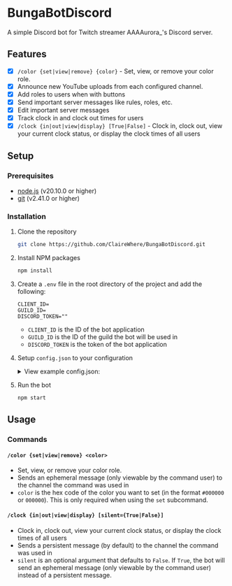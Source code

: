 # BungaBotDiscord

A simple Discord bot for Twitch streamer AAAAurora_'s Discord server.

## Features

- [x] `/color {set|view|remove} {color}` - Set, view, or remove your color role.
- [x] Announce new YouTube uploads from each configured channel.
- [x] Add roles to users when with buttons
- [x] Send important server messages like rules, roles, etc.
- [x] Edit important server messages
- [x] Track clock in and clock out times for users
- [x] `/clock {in|out|view|display} [True|False]` - Clock in, clock out, view
your current clock status, or display the clock times of all users

## Setup

### Prerequisites

- [node.js](https://nodejs.org/en/) (v20.10.0 or higher)
- [git](https://git-scm.com/) (v2.41.0 or higher)

### Installation

1. Clone the repository

    ```sh
    git clone https://github.com/ClaireWhere/BungaBotDiscord.git
    ```

2. Install NPM packages

    ```sh
    npm install
    ```

3. Create a `.env` file in the root directory of the project and add the following:

    ```env
    CLIENT_ID=
    GUILD_ID=
    DISCORD_TOKEN=""
    ```

    - `CLIENT_ID` is the ID of the bot application
    - `GUILD_ID` is the ID of the guild the bot will be used in
    - `DISCORD_TOKEN` is the token of the bot application

4. Setup `config.json` to your configuration

    <details><summary>View example config.json:</summary>

    <br>

    **Example `config.json`:**

    ---

    ```json
    {
        "config": {
            "custom_status": {
                "enabled": true,
                "state": "",
                "status": "online"
            },
            "youtube": {
                "enabled": true,
                "channels": [
                    {
                        "id": "",
                        "role": "",
                        "message": ""
                    }
                ]
            },
            "images": {
                "image_id": "image_url"
            },
            "channels": {
                "channel_id": "discord_channel_name"
            },
            "users": {
                "user_id": "discord_user_id"
            },
            "roles": {
                "role_id": {
                    "id": "role_id",
                    "name": "discord_role_name",
                    "color": "hex_color_code",
                    "exclusion": [
                        "role_id"
                    ]
                }
            },
            "colors": {
                "multi_color_id": [
                    {
                        "hex": "hex_color_code",
                    }
                ],
                "single_color_id": {
                    "hex": "hex_color_code",
                    "darken": [
                        {
                            "intensity": 1, "hex": "hex_color_code"
                        }
                    ],
                    "lighten": [
                        {
                            "intensity": 1, "hex": "hex_color_code"
                        }
                    ]
                }
            }
        }
    }
    ```

    </details>

5. Run the bot

    ```sh
    npm start
    ```

## Usage

### Commands

#### `/color {set|view|remove} <color>`

- Set, view, or remove your color role.
- Sends an ephemeral message (only viewable by the command user) to the channel
the command was used in
- `color` is the hex code of the color you want to set (in the format `#000000`
or `000000`). This is only required when using the `set` subcommand.

#### `/clock {in|out|view|display} [silent={True|False}]`

- Clock in, clock out, view your current clock status, or display the clock
times of all users
- Sends a persistent message (by default) to the channel the command was used in
- `silent` is an optional argument that defaults to `False`. If `True`, the bot
will send an ephemeral message (only viewable by the command user) instead of a
persistent message.
